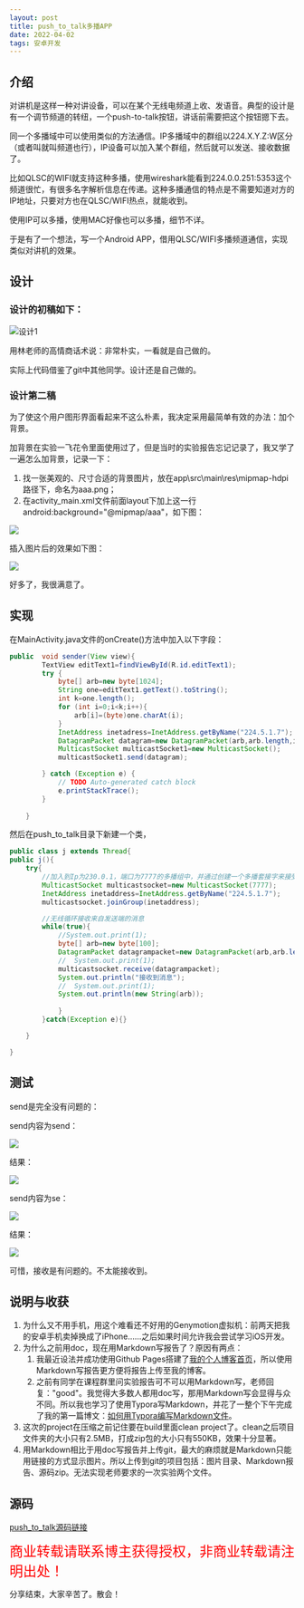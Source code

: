 ```yaml
---
layout: post
title: push_to_talk多播APP
date: 2022-04-02
tags: 安卓开发
---
```




## 介绍

对讲机是这样一种对讲设备，可以在某个无线电频道上收、发语音。典型的设计是有一个调节频道的转纽，一个push-to-talk按钮，讲话前需要把这个按钮摁下去。

同一个多播域中可以使用类似的方法通信。IP多播域中的群组以224.X.Y.Z:W区分（或者叫就叫频道也行），IP设备可以加入某个群组，然后就可以发送、接收数据了。

比如QLSC的WIFI就支持这种多播，使用wireshark能看到224.0.0.251:5353这个频道很忙，有很多名字解析信息在传递。这种多播通信的特点是不需要知道对方的IP地址，只要对方也在QLSC/WIFI热点，就能收到。

使用IP可以多播，使用MAC好像也可以多播，细节不详。

于是有了一个想法，写一个Android APP，借用QLSC/WIFI多播频道通信，实现类似对讲机的效果。

## 设计

### 设计的初稿如下：

![设计1](/push_to_talk_imgs/设计1.png)

用林老师的高情商话术说：非常朴实，一看就是自己做的。

实际上代码借鉴了git中其他同学。设计还是自己做的。

### 设计第二稿

为了使这个用户图形界面看起来不这么朴素，我决定采用最简单有效的办法：加个背景。

加背景在实验一飞花令里面使用过了，但是当时的实验报告忘记记录了，我又学了一遍怎么加背景，记录一下：

1. 找一张美观的、尺寸合适的背景图片，放在app\src\main\res\mipmap-hdpi路径下，命名为aaa.png；
2. 在activity_main.xml文件前面layout下加上这一行android:background="@mipmap/aaa"，如下图：

![](/push_to_talk_imgs/插入图片.png)



插入图片后的效果如下图：

![](/push_to_talk_imgs/设计2.png)

好多了，我很满意了。

## 实现

在MainActivity.java文件的onCreate()方法中加入以下字段：

```java
public  void sender(View view){
        TextView editText1=findViewById(R.id.editText1);
        try {
            byte[] arb=new byte[1024];
            String one=editText1.getText().toString();
            int k=one.length();
            for (int i=0;i<k;i++){
                arb[i]=(byte)one.charAt(i);
            }
            InetAddress inetadress=InetAddress.getByName("224.5.1.7");
            DatagramPacket datagram=new DatagramPacket(arb,arb.length,inetadress,7777);
            MulticastSocket multicastSocket1=new MulticastSocket();
            multicastSocket1.send(datagram);

        } catch (Exception e) {
            // TODO Auto-generated catch block
            e.printStackTrace();
        }
        
    }
```

然后在push_to_talk目录下新建一个类，

```java
public class j extends Thread{
public j(){
    try{
        //加入到Ip为230.0.1，端口为7777的多播组中，并通过创建一个多播套接字来接受多播消息
        MulticastSocket multicastsocket=new MulticastSocket(7777);
        InetAddress inetaddress=InetAddress.getByName("224.5.1.7");
        multicastsocket.joinGroup(inetaddress);

        //无线循环接收来自发送端的消息
        while(true){
            //System.out.print(1);
            byte[] arb=new byte[100];
            DatagramPacket datagrampacket=new DatagramPacket(arb,arb.length);
            //	System.out.print(1);
            multicastsocket.receive(datagrampacket);
            System.out.println("接收到消息");
            //	System.out.print(1);
            System.out.println(new String(arb));
            
        	}
    	}catch(Exception e){}

	}

}
```

## 测试

send是完全没有问题的：

send内容为send：

![](/push_to_talk_imgs/send1.png)

结果：

![](/push_to_talk_imgs/send结果1.png)

send内容为se：

![](/push_to_talk_imgs/send2.png)

结果：

![](/push_to_talk_imgs/send结果2.png)

可惜，接收是有问题的。不太能接收到。

## 说明与收获

1. 为什么又不用手机，用这个难看还不好用的Genymotion虚拟机：前两天把我的安卓手机卖掉换成了iPhone……之后如果时间允许我会尝试学习iOS开发。
2. 为什么之前用doc，现在用Markdown写报告了？原因有两点：
   1. 我最近设法并成功使用Github Pages搭建了[我的个人博客首页](https://yorksunsdu.github.io/)，所以使用Markdown写报告更方便将报告上传至我的博客。
   2. 之前有同学在课程群里问实验报告可不可以用Markdown写，老师回复："good"。我觉得大多数人都用doc写，那用Markdown写会显得与众不同。所以我也学习了使用Typora写Markdown，并花了一整个下午完成了我的第一篇博文：[如何用Typora编写Markdown文件](https://yorksunsdu.github.io/2022/04/howToUseTypora/)。
3. 这次的project在压缩之前记住要在build里面clean project了。clean之后项目文件夹的大小只有2.5MB，打成zip包的大小只有550KB，效果十分显著。
4. 用Markdown相比于用doc写报告并上传git，最大的麻烦就是Markdown只能用链接的方式显示图片。所以上传到git的项目包括：图片目录、Markdown报告、源码zip。无法实现老师要求的一次实验两个文件。

## 源码

[push_to_talk源码链接](https://github.com/YorkSunSdu/YorkSunSdu/tree/master/AndroidDevelopment/push_to_talk)

<div style="color: red; font-size:24px">商业转载请联系博主获得授权，非商业转载请注明出处！</div>

分享结束，大家辛苦了。散会！

